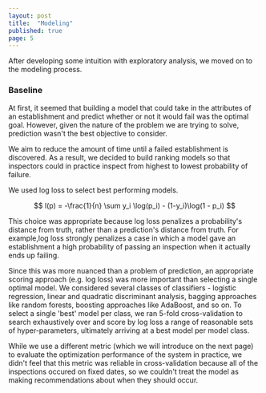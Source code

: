 ```yaml
---
layout: post
title:  "Modeling"
published: true
page: 5
---
```


After developing some intuition with exploratory
analysis, we moved on to the modeling process. 

### Baseline

At first, it seemed that building a model that could take in the attributes of an establishment and 
predict whether or not it would fail was the optimal goal. However, given the nature 
of the problem we are trying to solve, 
prediction wasn't the best objective to consider. 

We aim to reduce the amount of time until a failed establishment is discovered. 
As a result, we decided to build ranking models so that inspectors could in practice
inspect from highest to lowest probability of failure. 

We used log loss to select best performing 
models. 

$$
l(p) = -\frac{1}{n} \sum y_i \log(p_i) - (1-y_i)\log(1 - p_i) 
$$

This choice was appropriate because log loss 
penalizes a probability's distance from truth, rather than
a prediction's distance from truth. For example,log loss strongly 
penalizes a case in which a model gave an establishment a 
high probability of passing an inspection when it actually 
ends up failing. 

Since this was more nuanced than a problem of prediction, an appropriate scoring approach (e.g. log loss) was more important than selecting a single optimal model. We considered several classes of classifiers - logistic regression, linear and quadratic discriminant analysis, bagging approaches like random forests, boosting approaches like AdaBoost, and so on. To select a single 'best' model per class, we ran 5-fold cross-validation to search exhaustively over and score by log loss a range of reasonable sets of hyper-parameters, ultimately arriving at a best model per model class. 

While we use a different metric (which we will introduce on the next page)
to evaluate the optimization performance of the system in practice, we didn't feel that
this metric was reliable in cross-validation because all of the inspections occured
on fixed dates, so we couldn't treat the model as making recommendations about
when they should occur. 












